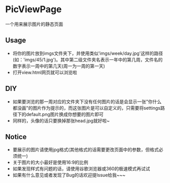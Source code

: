 # PicViewPage
一个用来展示图片的静态页面

## Usage
- 将你的图片放到imgs文件夹下，并使用类似'imgs/week/day.jpg'这样的路径(如：'imgs/45/1.jpg')。其中第二级文件夹名表示一年中的第几周，文件名的数字表示一周中的第几天(周一为一周的第一天)
- 打开view.html网页就可以浏览啦

## DIY
- 如果要浏览的那一周对应的文件夹下没有任何图片的话是会显示一张"你什么都没画"的图片作为提示的，而这张图片是可以自定义的，只需要将settings路径下的default.png图片换成你想要的图片即可
- 同样的，头像的话只要换掉那张head.jpg就好啦~

## Notice
- 要展示的图片请使用jpg格式(其他格式的话需要更改页面中的参数，但格式必须统一)
- 关于图片的大小最好是使用16:9的比例
- 如果发现样式有问题的话，请使用谷歌浏览器或360的极速模式再试试
- 如果有什么意见或者发现了Bug的话欢迎提Issue给我~~~